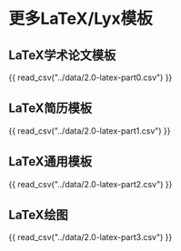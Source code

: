 # 更多LaTeX/Lyx模板

## LaTeX学术论文模板

{{ read_csv("../data/2.0-latex-part0.csv") }}

## LaTeX简历模板

{{ read_csv("../data/2.0-latex-part1.csv") }}

## LaTeX通用模板

{{ read_csv("../data/2.0-latex-part2.csv") }}

## LaTeX绘图

{{ read_csv("../data/2.0-latex-part3.csv") }}
